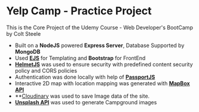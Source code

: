# Yelp Camp - Practice Project
This is the Core Project of the Udemy Course - Web Developer's BootCamp by Colt Steele

- Built on a **NodeJS** powered **Express Server**, Database Supported by **MongoDB**
- Used **[EJS](https://ejs.co/#docs)** for Templating and **Bootstrap** for FrontEnd
- **[HelmetJS](https://helmetjs.github.io/)** was used to ensure security with predefined content security policy and CORS policies 
- Authentication was done locally with help of **[PassportJS](https://www.passportjs.org/docs/)**
- Interactive 2D map with location mapping was generated with **[MapBox API](https://docs.mapbox.com/api/overview/)**
- **[Cloudinary](https://cloudinary.com/documentation) was used to save Image data of the site.
- **[Unsplash API](https://unsplash.com/documentation)** was used to generate Campground images
